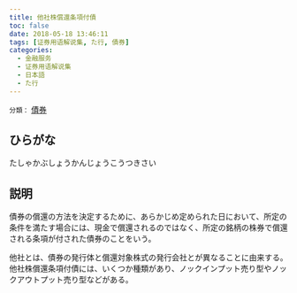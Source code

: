 ```yaml
---
title: 他社株償還条項付債
toc: false
date: 2018-05-18 13:46:11
tags: [证券用语解说集, た行, 債券]
categories:
  - 金融服务
  - 证券用语解说集
  - 日本語
  - た行
---
```


`分類：` [債券](/tags/債券/)

## ひらがな

たしゃかぶしょうかんじょうこうつきさい

## 説明

債券の償還の方法を決定するために、あらかじめ定められた日において、所定の条件を満たす場合には、現金で償還されるのではなく、所定の銘柄の株券で償還される条項が付された債券のことをいう。

他社とは、債券の発行体と償還対象株式の発行会社とが異なることに由来する。他社株償還条項付債には、いくつか種類があり、ノックインプット売り型やノックアウトプット売り型などがある。

